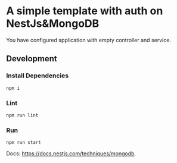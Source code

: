 # A simple template with auth on NestJs&MongoDB
You have configured application with empty controller and service.
## Development

### Install Dependencies
`npm i`

### Lint
`npm run lint`

### Run
`npm run start`

Docs: https://docs.nestjs.com/techniques/mongodb.
